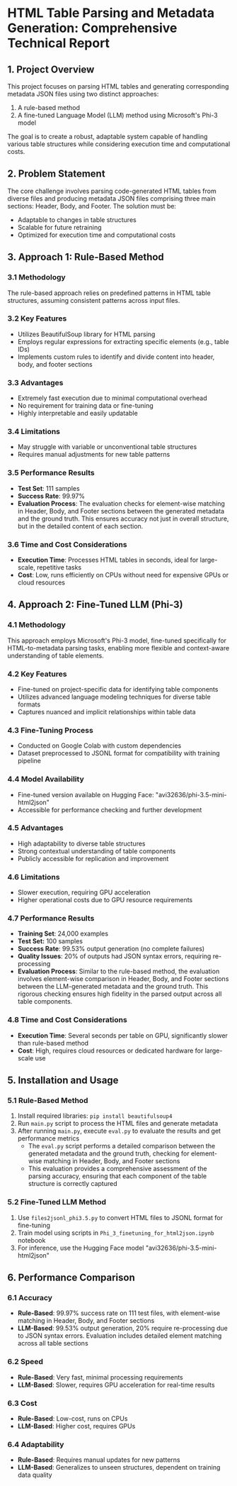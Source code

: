 # HTML Table Parsing and Metadata Generation: Comprehensive Technical Report

## 1. Project Overview

This project focuses on parsing HTML tables and generating corresponding metadata JSON files using two distinct approaches:
1. A rule-based method
2. A fine-tuned Language Model (LLM) method using Microsoft's Phi-3 model

The goal is to create a robust, adaptable system capable of handling various table structures while considering execution time and computational costs.

## 2. Problem Statement

The core challenge involves parsing code-generated HTML tables from diverse files and producing metadata JSON files comprising three main sections: Header, Body, and Footer. The solution must be:
- Adaptable to changes in table structures
- Scalable for future retraining
- Optimized for execution time and computational costs

## 3. Approach 1: Rule-Based Method

### 3.1 Methodology
The rule-based approach relies on predefined patterns in HTML table structures, assuming consistent patterns across input files.

### 3.2 Key Features
- Utilizes BeautifulSoup library for HTML parsing
- Employs regular expressions for extracting specific elements (e.g., table IDs)
- Implements custom rules to identify and divide content into header, body, and footer sections

### 3.3 Advantages
- Extremely fast execution due to minimal computational overhead
- No requirement for training data or fine-tuning
- Highly interpretable and easily updatable

### 3.4 Limitations
- May struggle with variable or unconventional table structures
- Requires manual adjustments for new table patterns

### 3.5 Performance Results
- **Test Set**: 111 samples
- **Success Rate**: 99.97%
- **Evaluation Process**: The evaluation checks for element-wise matching in Header, Body, and Footer sections between the generated metadata and the ground truth. This ensures accuracy not just in overall structure, but in the detailed content of each section.

### 3.6 Time and Cost Considerations
- **Execution Time**: Processes HTML tables in seconds, ideal for large-scale, repetitive tasks
- **Cost**: Low, runs efficiently on CPUs without need for expensive GPUs or cloud resources

## 4. Approach 2: Fine-Tuned LLM (Phi-3)

### 4.1 Methodology
This approach employs Microsoft's Phi-3 model, fine-tuned specifically for HTML-to-metadata parsing tasks, enabling more flexible and context-aware understanding of table elements.

### 4.2 Key Features
- Fine-tuned on project-specific data for identifying table components
- Utilizes advanced language modeling techniques for diverse table formats
- Captures nuanced and implicit relationships within table data

### 4.3 Fine-Tuning Process
- Conducted on Google Colab with custom dependencies
- Dataset preprocessed to JSONL format for compatibility with training pipeline

### 4.4 Model Availability
- Fine-tuned version available on Hugging Face: "avi32636/phi-3.5-mini-html2json"
- Accessible for performance checking and further development

### 4.5 Advantages
- High adaptability to diverse table structures
- Strong contextual understanding of table components
- Publicly accessible for replication and improvement

### 4.6 Limitations
- Slower execution, requiring GPU acceleration
- Higher operational costs due to GPU resource requirements

### 4.7 Performance Results
- **Training Set**: 24,000 examples
- **Test Set:** 100 samples
- **Success Rate**: 99.53% output generation (no complete failures)
- **Quality Issues**: 20% of outputs had JSON syntax errors, requiring re-processing
- **Evaluation Process**: Similar to the rule-based method, the evaluation involves element-wise comparison in Header, Body, and Footer sections between the LLM-generated metadata and the ground truth. This rigorous checking ensures high fidelity in the parsed output across all table components.

### 4.8 Time and Cost Considerations
- **Execution Time**: Several seconds per table on GPU, significantly slower than rule-based method
- **Cost**: High, requires cloud resources or dedicated hardware for large-scale use

## 5. Installation and Usage

### 5.1 Rule-Based Method
1. Install required libraries: `pip install beautifulsoup4`
2. Run `main.py` script to process the HTML files and generate metadata
3. After running `main.py`, execute `eval.py` to evaluate the results and get performance metrics
   - The `eval.py` script performs a detailed comparison between the generated metadata and the ground truth, checking for element-wise matching in Header, Body, and Footer sections
   - This evaluation provides a comprehensive assessment of the parsing accuracy, ensuring that each component of the table structure is correctly captured

### 5.2 Fine-Tuned LLM Method
1. Use `files2jsonl_phi3.5.py` to convert HTML files to JSONL format for fine-tuning
2. Train model using scripts in `Phi_3_finetuning_for_html2json.ipynb` notebook
3. For inference, use the Hugging Face model "avi32636/phi-3.5-mini-html2json"

## 6. Performance Comparison

### 6.1 Accuracy
- **Rule-Based**: 99.97% success rate on 111 test files, with element-wise matching in Header, Body, and Footer sections
- **LLM-Based**: 99.53% output generation, 20% require re-processing due to JSON syntax errors. Evaluation includes detailed element matching across all table sections

### 6.2 Speed
- **Rule-Based**: Very fast, minimal processing requirements
- **LLM-Based**: Slower, requires GPU acceleration for real-time results

### 6.3 Cost
- **Rule-Based**: Low-cost, runs on CPUs
- **LLM-Based**: Higher cost, requires GPUs

### 6.4 Adaptability
- **Rule-Based**: Requires manual updates for new patterns
- **LLM-Based**: Generalizes to unseen structures, dependent on training data quality
